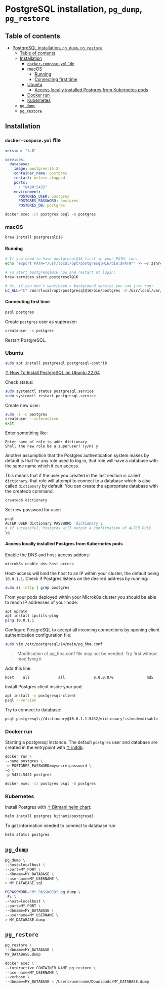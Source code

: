 # PostgreSQL installation, `pg_dump`, `pg_restore`

## Table of contents

- [PostgreSQL installation, `pg_dump`, `pg_restore`](#postgresql-installation-pg_dump-pg_restore)
  - [Table of contents](#table-of-contents)
  - [Installation](#installation)
    - [`docker-compose.yml` file](#docker-composeyml-file)
    - [macOS](#macos)
      - [Running](#running)
      - [Connecting first time](#connecting-first-time)
    - [Ubuntu](#ubuntu)
      - [Access locally installed Postgres from Kubernetes pods](#access-locally-installed-postgres-from-kubernetes-pods)
    - [Docker run](#docker-run)
    - [Kubernetes](#kubernetes)
  - [`pg_dump`](#pg_dump)
  - [`pg_restore`](#pg_restore)

## Installation

### `docker-compose.yml` file

```yaml
version: "3.8"

services:
  database:
    image: postgres:16.2
    container_name: postgres
    restart: unless-stopped
    ports:
      - "8420:5432"
    environment:
      POSTGRES_USER: postgres
      POSTGRES_PASSWORD: postgres
      POSTGRES_DB: postgres
```

```bash
docker exec -it postgres psql -U postgres
```

### macOS

```bash
brew install postgresql@16
```

#### Running

```bash
# If you need to have postgresql@16 first in your PATH, run:
echo 'export PATH="/usr/local/opt/postgresql@16/bin:$PATH"' >> ~/.zshrc

# To start postgresql@16 now and restart at login:
brew services start postgresql@16

# Or, if you don't want/need a background service you can just run:
LC_ALL="C" /usr/local/opt/postgresql@16/bin/postgres -D /usr/local/var/postgresql@16
```

#### Connecting first time

```bash
psql postgres
```

Create `postgres` user as superuser:

```bash
createuser -s postgres
```

Restart PostgreSQL.

### Ubuntu

```bash
sudo apt install postgresql postgresql-contrib
```

[↑ How To Install PostgreSQL on Ubuntu 22.04](https://www.digitalocean.com/community/tutorials/how-to-install-postgresql-on-ubuntu-22-04-quickstart)

Check status:

```bash
sudo systemctl status postgresql.service
sudo systemctl restart postgresql.service
```

Create new user:

```bash
sudo -i -u postgres
createuser --interactive
exit
```

Enter something like:

```text
Enter name of role to add: dictionary
Shall the new role be a superuser? (y/n) y
```

Another assumption that the Postgres authentication system makes by default is that for any role used to log in, that role will have a database with the same name which it can access.

This means that if the user you created in the last section is called `dictionary`, that role will attempt to connect to a database which is also called `dictionary` by default. You can create the appropriate database with the createdb command.

```bash
createdb dictionary
```

Set new password for user:

```bash
psql
ALTER USER dictionary PASSWORD 'dictionary';
# If successful, Postgres will output a confirmation of ALTER ROLE.
\q
```

#### Access locally installed Postgres from Kubernetes pods

Enable the DNS and host-access addons:

```bash
microk8s.enable dns host-access
```

Host-access will bind the host to an IP within your cluster, the default being `10.0.1.1`. Check if Postgres listens on the desired address by running:

```bash
sudo ss -ntlp | grep postgres
```

From your pods deployed within your Microk8s cluster you should be able to reach IP addresses of your node:

```bash
apt update
apt install iputils-ping
ping 10.0.1.1
```

Configure PostgreSQL to accept all incoming connections by opening client authentication configuration file:

```bash
sudo vim /etc/postgresql/14/main/pg_hba.conf
```

> Modification of pg_hba.conf file may not be needed. Try first without modifying it

Add this line:

```text
host    all             all             0.0.0.0/0               md5
```

Install Postgres client inside your pod:

```bash
apt install -y postgresql-client
psql --version 
```

Try to connect to database:

```bash
psql postgresql://dictionary@10.0.1.1:5432/dictionary?sslmode=disable
```

### Docker run

Starting a postgresql instance. The default `postgres` user and database are created in the entrypoint with [↑ initdb](https://www.postgresql.org/docs/13/app-initdb.html):

```bash
docker run \
--name postgres \
-e POSTGRES_PASSWORD=mysecretpassword \
-d \
-p 5432:5432 postgres

docker exec -it postgres psql -U postgres
```

### Kubernetes

Install Postgres with [↑ Bitmani helm chart](https://bitnami.com/stack/postgresql/helm):

```bash
helm install postgres bitnami/postgresql
```

To get information needed to connect to database run:

```bash
helm status postgres
```

## `pg_dump`

```bash
pg_dump \
--host=localhost \
--port=MY_PORT \
--dbname=MY_DATABASE \
--username=MY_USERNAME \
> MY_DATABASE.sql
```

```bash
PGPASSWORD="MY_PASSWORD" pg_dump \
-Fc \
--host=localhost \
--port=MY_PORT \
--dbname=MY_DATABASE \
--username=MY_USERNAME \
> MY_DATABASE.dump
```

## `pg_restore`

```bash
pg_restore \
--dbname=MY_DATABASE \
MY_DATABASE.dump
```

```bash
docker exec \
--interactive CONTAINER_NAME pg_restore \
--username=MY_USERNAME \
--verbose \
--dbname=MY_DATABASE < /Users/username/Downloads/MY_DATABASE.dump
```
